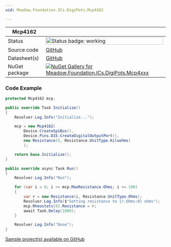 ```yaml
---
uid: Meadow.Foundation.ICs.DigiPots.Mcp4162

---
```


| Mcp4162 | |
|--------|--------|
| Status | <img src="https://img.shields.io/badge/Working-brightgreen" style="width: auto; height: -webkit-fill-available;" alt="Status badge: working" /> |
| Source code | [GitHub](https://github.com/WildernessLabs/Meadow.Foundation/tree/main/Source/Meadow.Foundation.Peripherals/ICs.DigiPots.Mcp4xxx) |
| Datasheet(s) | [GitHub](https://github.com/WildernessLabs/Meadow.Foundation/tree/main/Source/Meadow.Foundation.Peripherals/ICs.DigiPots.Mcp4xxx/Datasheet) |
| NuGet package | <a href="https://www.nuget.org/packages/Meadow.Foundation.ICs.DigiPots.Mcp4xxx/" target="_blank"><img src="https://img.shields.io/nuget/v/Meadow.Foundation.ICs.DigiPots.Mcp4xxx.svg?label=Meadow.Foundation.ICs.DigiPots.Mcp4xxx" alt="NuGet Gallery for Meadow.Foundation.ICs.DigiPots.Mcp4xxx" /></a> |

### Code Example

```csharp
protected Mcp4162 mcp;

public override Task Initialize()
{
    Resolver.Log.Info("Initialize...");

    mcp = new Mcp4162(
        Device.CreateSpiBus(),
        Device.Pins.D15.CreateDigitalOutputPort(),
        new Resistance(5, Resistance.UnitType.Kiloohms)
        );

    return base.Initialize();
}

public override async Task Run()
{
    Resolver.Log.Info("Run");

    for (var i = 0; i <= mcp.MaxResistance.Ohms; i += 100)
    {
        var r = new Resistance(i, Resistance.UnitType.Ohms);
        Resolver.Log.Info($"Setting resistance to {r.Ohms:0} ohms");
        mcp.Rheostats[0].Resistance = r;
        await Task.Delay(1000);
    }

    Resolver.Log.Info("Done");
}

```

[Sample project(s) available on GitHub](https://github.com/WildernessLabs/Meadow.Foundation/tree/main/Source/Meadow.Foundation.Peripherals/ICs.DigiPots.Mcp4xxx/Samples/Mcp4162_Sample)

